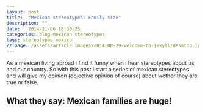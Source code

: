 ```yaml
---
layout: post
title:  "Mexican stereotypes: Family size"
description: ""
date:   2014-11-06 18:30:25
categories: blog mexican stereotypes
tags: stereotypes mexico
//image: /assets/article_images/2014-08-29-welcome-to-jekyll/desktop.jpg
---
```


As a mexican living abroad i find it funny when i hear stereotypes about us and our country. So with this post i start a series of mexican stereotypes and will give my opinion (objective opinion of course) about wether they are true or false.


## What they say: Mexican families are huge!


